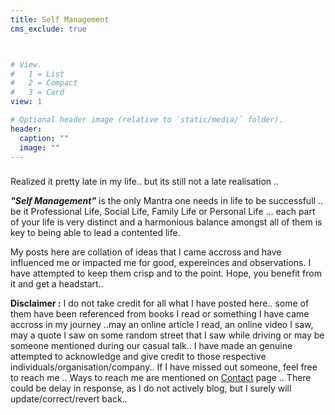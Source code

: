 ```yaml
---
title: Self Management
cms_exclude: true



# View.
#   1 = List
#   2 = Compact
#   3 = Card
view: 1

# Optional header image (relative to `static/media/` folder).
header:
  caption: ""
  image: ""
---
```

###
  Realized it pretty late in my life.. but its still not a late realisation .. 
  
  ***"Self Management"*** is the only Mantra one needs in life to be successfull .. be it  Professional Life, Social Life, Family Life or Personal Life ... each part of your life is very distinct and a harmonious balance amongst all of them is key to being able to lead a contented life.
  
  My posts here are collation of ideas that I came accross and have influenced me or impacted me for good, expereinces and observations. I have attempted to keep them crisp and to the point. Hope, you benefit from it and get a headstart.. 
  
**Disclaimer :**  I do not take credit for all what I have posted here.. some of them have been referenced from books I read or something I have came accross in my journey ..may an online article I read, an online video I saw, may a quote I saw on some random street that I saw while driving or may be someone mentioned during our casual talk.. I have made an genuine attempted to acknowledge and give credit to those respective individuals/organisation/company.. If I have missed out someone, feel free to reach me .. Ways to reach me are mentioned on [Contact](https://imrhythm.co.in/#contact) page .. There could be delay in response, as I do not actively blog, but I surely will update/correct/revert back..
